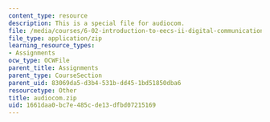 ```yaml
---
content_type: resource
description: This is a special file for audiocom.
file: /media/courses/6-02-introduction-to-eecs-ii-digital-communication-systems-fall-2012/1661daa0bc7e485cde13dfbd07215169_audiocom.zip
file_type: application/zip
learning_resource_types:
- Assignments
ocw_type: OCWFile
parent_title: Assignments
parent_type: CourseSection
parent_uid: 83069da5-d3b4-531b-dd45-1bd51850dba6
resourcetype: Other
title: audiocom.zip
uid: 1661daa0-bc7e-485c-de13-dfbd07215169
---
```

